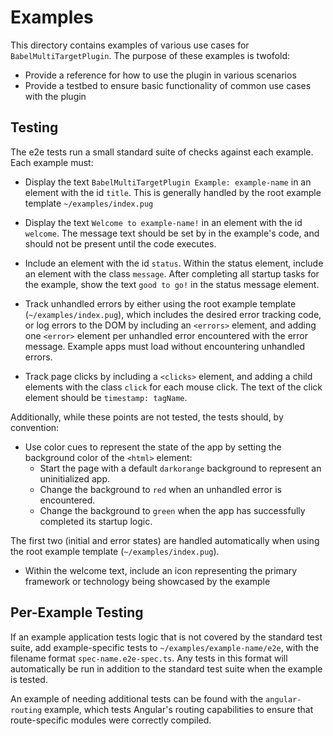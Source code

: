 # Examples

This directory contains examples of various use cases for `BabelMultiTargetPlugin`. The purpose of these examples is
 twofold:

* Provide a reference for how to use the plugin in various scenarios
* Provide a testbed to ensure basic functionality of common use cases with the plugin

## Testing

The e2e tests run a small standard suite of checks against each example. Each example must:

* Display the text `BabelMultiTargetPlugin Example: example-name` in an element with the id `title`. This is generally
  handled by the root example template `~/examples/index.pug`
  
* Display the text `Welcome to example-name!` in an element with the id `welcome`. The message text should be set by
  in the example's code, and should not be present until the code executes.
  
* Include an element with the id `status`. Within the status element, include an element with the class `message`. After
  completing all startup tasks for the example, show the text `good to go!` in the status message element.
  
* Track unhandled errors by either using the root example template (`~/examples/index.pug`), which includes the desired
  error tracking code, or log errors to the DOM by including an `<errors>` element, and adding one `<error>` element
  per unhandled error encountered with the error message. Example apps must load without encountering unhandled errors.
  
* Track page clicks by including a `<clicks>` element, and adding a child elements with the class `click` for each
  mouse click. The text of the click element should be `timestamp: tagName`.
  
Additionally, while these points are not tested, the tests should, by convention:

* Use color cues to represent the state of the app by setting the background color of the `<html>` element:
  * Start the page with a default `darkorange` background to represent an uninitialized app.
  * Change the background to `red` when an unhandled error is encountered.
  * Change the background to `green` when the app has successfully completed its startup logic.

The first two (initial and error states) are handled automatically when using the root example template 
(`~/examples/index.pug`).

* Within the welcome text, include an icon representing the primary framework or technology being showcased by the
  example

## Per-Example Testing

If an example application tests logic that is not covered by the standard test suite, add example-specific tests to
`~/examples/example-name/e2e`, with the filename format `spec-name.e2e-spec.ts`. Any tests in this format will 
automatically be run in addition to the standard test suite when the example is tested.

An example of needing additional tests can be found with the `angular-routing` example, which tests Angular's routing
capabilities to ensure that route-specific modules were correctly compiled.
